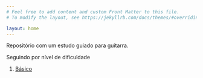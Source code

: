 ```yaml
---
# Feel free to add content and custom Front Matter to this file.
# To modify the layout, see https://jekyllrb.com/docs/themes/#overriding-theme-defaults

layout: home
---
```


Repositório com um estudo guiado para guitarra.

Seguindo por nível de dificuldade

1. [Básico](./basico/)
